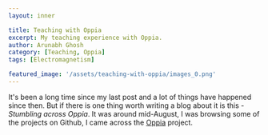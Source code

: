 ```yaml
---
layout: inner

title: Teaching with Oppia
excerpt: My teaching experience with Oppia.
author: Arunabh Ghosh
category: [Teaching, Oppia]
tags: [Electromagnetism]

featured_image: '/assets/teaching-with-oppia/images_0.png'
---
```


It's been a long time since my last post and a lot of things have happened since then. But if there is one thing worth writing a blog about it is this - _Stumbling across Oppia_. It was around mid-August, I was browsing some of the projects on Github, I came across the [Oppia](https://github.com/oppia/oppia) project.
